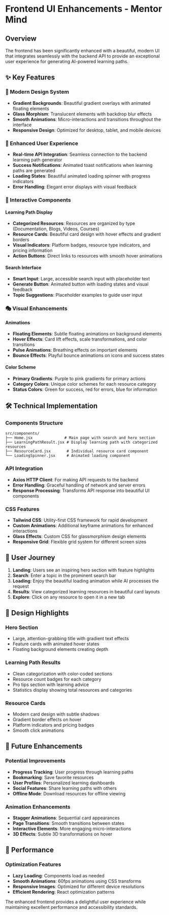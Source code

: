 # Frontend UI Enhancements - Mentor Mind

## Overview
The frontend has been significantly enhanced with a beautiful, modern UI that integrates seamlessly with the backend API to provide an exceptional user experience for generating AI-powered learning paths.

## ✨ Key Features

### 🎨 Modern Design System
- **Gradient Backgrounds**: Beautiful gradient overlays with animated floating elements
- **Glass Morphism**: Translucent elements with backdrop blur effects
- **Smooth Animations**: Micro-interactions and transitions throughout the interface
- **Responsive Design**: Optimized for desktop, tablet, and mobile devices

### 🚀 Enhanced User Experience
- **Real-time API Integration**: Seamless connection to the backend learning path generator
- **Success Notifications**: Animated toast notifications when learning paths are generated
- **Loading States**: Beautiful animated loading spinner with progress indicators
- **Error Handling**: Elegant error displays with visual feedback

### 🎯 Interactive Components

#### Learning Path Display
- **Categorized Resources**: Resources are organized by type (Documentation, Blogs, Videos, Courses)
- **Resource Cards**: Beautiful card design with hover effects and gradient borders
- **Visual Indicators**: Platform badges, resource type indicators, and pricing information
- **Action Buttons**: Direct links to resources with smooth hover animations

#### Search Interface
- **Smart Input**: Large, accessible search input with placeholder text
- **Generate Button**: Animated button with loading states and visual feedback
- **Topic Suggestions**: Placeholder examples to guide user input

### 🎭 Visual Enhancements

#### Animations
- **Floating Elements**: Subtle floating animations on background elements
- **Hover Effects**: Card lift effects, scale transformations, and color transitions
- **Pulse Animations**: Breathing effects on important elements
- **Bounce Effects**: Playful bounce animations on icons and success states

#### Color Scheme
- **Primary Gradients**: Purple to pink gradients for primary actions
- **Category Colors**: Unique color schemes for each resource category
- **Status Colors**: Green for success, red for errors, blue for information

## 🛠 Technical Implementation

### Components Structure
```
src/components/
├── Home.jsx              # Main page with search and hero section
├── LearningPathResult.jsx # Display learning path with categorized resources
├── ResourceCard.jsx       # Individual resource card component
└── LoadingSpinner.jsx     # Animated loading component
```

### API Integration
- **Axios HTTP Client**: For making API requests to the backend
- **Error Handling**: Graceful handling of network and server errors
- **Response Processing**: Transforms API response into beautiful UI components

### CSS Features
- **Tailwind CSS**: Utility-first CSS framework for rapid development
- **Custom Animations**: Additional keyframe animations for enhanced interactions
- **Glass Effects**: Custom CSS for glassmorphism design elements
- **Responsive Grid**: Flexible grid system for different screen sizes

## 🌟 User Journey

1. **Landing**: Users see an inspiring hero section with feature highlights
2. **Search**: Enter a topic in the prominent search bar
3. **Loading**: Enjoy the beautiful loading animation while AI processes the request
4. **Results**: View categorized learning resources in beautiful card layouts
5. **Explore**: Click on any resource to open it in a new tab

## 🎨 Design Highlights

### Hero Section
- Large, attention-grabbing title with gradient text effects
- Feature cards with animated hover states
- Floating background elements creating depth

### Learning Path Results
- Clean categorization with color-coded sections
- Resource count badges for each category
- Pro tips section with learning advice
- Statistics display showing total resources and categories

### Resource Cards
- Modern card design with subtle shadows
- Gradient border effects on hover
- Platform indicators and pricing badges
- Smooth click animations

## 🔮 Future Enhancements

### Potential Improvements
- **Progress Tracking**: User progress through learning paths
- **Bookmarking**: Save favorite resources
- **User Profiles**: Personalized learning dashboards
- **Social Features**: Share learning paths with others
- **Offline Mode**: Download resources for offline viewing

### Animation Enhancements
- **Stagger Animations**: Sequential card appearances
- **Page Transitions**: Smooth transitions between states
- **Interactive Elements**: More engaging micro-interactions
- **3D Effects**: Subtle 3D transformations on hover

## 🚀 Performance

### Optimization Features
- **Lazy Loading**: Components load as needed
- **Smooth Animations**: 60fps animations using CSS transforms
- **Responsive Images**: Optimized for different device resolutions
- **Efficient Rendering**: React optimization patterns

The enhanced frontend provides a delightful user experience while maintaining excellent performance and accessibility standards. 